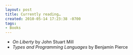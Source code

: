 ```yaml
---
layout: post
title: Currently reading…
created: 2010-05-14 17:23:38 -0700
tags:
- Books
---
```

<ul>
<li><em>On Liberty</em> by John Stuart Mill</li>
<li><em>Types and Programming Languages</em> by Benjamin Pierce</li>
</ul>

